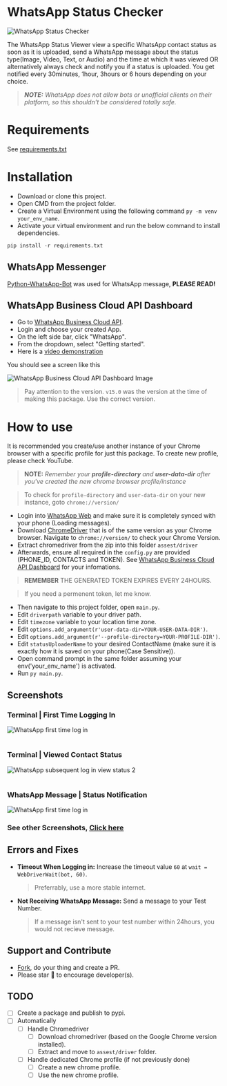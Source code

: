 # WhatsApp Status Checker

![WhatsApp Status Checker](static/images/WhatsApp%20Status%20Checker.png)

The WhatsApp Status Viewer view a specific WhatsApp contact status as soon as it is uploaded, send a WhatsApp message about the status type(Image, Video, Text, or  Audio) and the time at which it was viewed OR alternatively always check and notify you if a status is uploaded. You get notified every 30minutes, 1hour, 3hours or 6 hours depending on your choice.

> _**NOTE:** WhatsApp does not allow bots or unofficial clients on their platform, so this shouldn't be considered totally safe._

# Requirements

See [requirements.txt]


# Installation
  - Download or clone this project.
  - Open CMD from the project folder.
  - Create a Virtual Environment using the following command `py -m venv your_env_name`.
  - Activate your virtual environment and run the below command to install dependencies.

```python
pip install -r requirements.txt
```

## WhatsApp Messenger

[Python-WhatsApp-Bot] was used for WhatsApp message, **PLEASE READ!**

## WhatsApp Business Cloud API Dashboard
  - Go to [WhatsApp Business Cloud API].
  - Login and choose your created App.
  - On the left side bar, click "WhatsApp".
  - From the dropdown, select "Getting started".
  - Here is a [video demonstration](https://youtu.be/yQZsrGnJfcg)

You should see a screen like this 

![WhatsApp Business Cloud API Dashboard Image](static/images/WhatsApp%20Business%20Cloud%20API%20Dashboard.png)

> Pay attention to the version. `v15.0` was the version at the time of making this package. Use the correct version.

# How to use

It is recommended you create/use another instance of your Chrome browser with a specific profile for just this package. To create new profile, please check YouTube. 
    
> **NOTE:** *Remember your **profile-directory** and **user-data-dir** after you've created the new chrome browser profile/instance*

> To check for `profile-directory` and `user-data-dir` on your new instance, goto `chrome://version/`

  - Login into [WhatsApp Web] and make sure it is completely synced with your phone (Loading messages).
  - Download [ChromeDriver] that is of the same version as your Chrome browser. Navigate to `chrome://version/` to check your Chrome Version.
  - Extract chromedriver from the zip into this folder `assest/driver`
  - Afterwards, ensure all required in the `config.py` are provided (PHONE_ID, CONTACTS and TOKEN). See [WhatsApp Business Cloud API Dashboard] for your infomations. 
  > **REMEMBER** THE GENERATED TOKEN EXPIRES EVERY 24HOURS.
  
  > If you need a permenent token, let me know.
  - Then navigate to this project folder, open `main.py`.
  - Edit `driverpath` variable to your driver path.
  - Edit `timezone` variable to your location time zone.
  - Edit `options.add_argument(r'user-data-dir=YOUR-USER-DATA-DIR')`.
  - Edit `options.add_argument(r'--profile-directory=YOUR-PROFILE-DIR')`.
  - Edit `statusUploaderName` to your desired ContactName (make sure it is exactly how it is saved on your phone(Case Sensitive)).
  - Open command prompt in the same folder assuming your env('your_env_name') is activated.
  - Run `py main.py`.

## Screenshots

### Terminal | First Time Logging In
![WhatsApp first time log in](static/images/WhatsApp%20first%20time%20log%20in.png)
#
### Terminal | Viewed Contact Status 
![WhatsApp subsequent log in view status 2](static/images/WhatsApp%20subsequent%20log%20in%20view%20status%202.png)
#
### WhatsApp Message | Status Notification
![WhatsApp first time log in](static/images/WhatsApp%20Notification%20Status%20Message.png)
### See other Screenshots, [Click here](static/images)

## Errors and Fixes

- **Timeout When Logging in:** Increase the timeout value `60` at `wait = WebDriverWait(bot, 60)`.
  > Preferrably, use a more stable internet.
- **Not Receiving WhatsApp Message:** Send a message to your Test Number.
  > If a message isn't sent to your test number within 24hours, you would not recieve message.

## Support and Contribute
- [Fork], do your thing and create a PR.
- Please star 🌟 to encourage developer(s).

## TODO
- [ ] Create a package and publish to pypi.
- [ ] Automatically
  - [ ] Handle Chromedriver
    - [ ] Download chromedriver (based on the Google Chrome version installed).
    - [ ] Extract and move to `assest/driver` folder.
  - [ ] Handle dedicated Chrome profile (if not previously done)
    - [ ] Create a new chrome profile.
    - [ ] Use the new chrome profile.

[requirements.txt]: <requirements.txt>
[WhatsApp Web]: <https://web.whatsapp.com>
[Fork]: <https://github.com/KrAsH-CoD3/WhatsApp-Status-Checker/fork>
[Python-WhatsApp-Bot]: <https://github.com/Radi-dev/python-whatsapp-bot>
[ChromeDriver]: <https://googlechromelabs.github.io/chrome-for-testing/>
[WhatsApp Business Cloud API]: <https://developers.facebook.com/products/whatsapp/>
[WhatsApp Business Cloud API Dashboard]: <README.md#WhatsApp-Business-Cloud-API-Dashboard>
